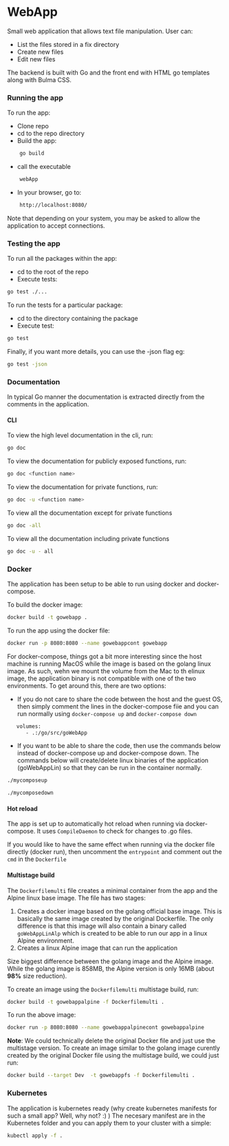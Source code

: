# WebApp

Small web application that allows text file manipulation. User can:

- List the files stored in a fix directory
- Create new files
- Edit new files

The backend is built with Go and the front end with HTML go templates along with Bulma CSS.

### Running the app

To run the app:

- Clone repo
- cd to the repo directory
- Build the app:
```bash
    go build
```
- call the executable
```bash
    webApp
```
- In your browser, go to:
```bash
    http://localhost:8080/
```
Note that depending on your system, you may be asked to allow the application to accept connections.

### Testing the app

To run all the packages within the app:

- cd to the root of the repo
- Execute tests:
```bash
go test ./...
```

To run the tests for a particular package:
- cd to the directory containing the package
- Execute test:
```bash
go test
```

Finally, if you want more details, you can use the -json flag eg:
```bash
go test -json
``` 

### Documentation
In typical Go manner the documentation is extracted directly from the comments in the application.

#### CLI

To view the high level documentation in the cli, run:
```bash
go doc
```
To view the documentation for publicly exposed functions, run:
```bash
go doc <function name>
```
To view the documentation for private functions, run:
```bash
go doc -u <function name>
```
To view all the documentation except for private functions
```bash
go doc -all
```
To view all the documentation including private functions
```bash
go doc -u - all
```
### Docker

The application has been setup to be able to run using docker and docker-compose.

To build the docker image:
```bash
docker build -t gowebapp .
```

To run the app using the docker file:

```bash
docker run -p 8080:8080 --name gowebappcont gowebapp
```

For docker-compose, things got a bit more interesting since the host machine is running MacOS while the image is based on the golang linux image.
As such, wehn we mount the volume from the Mac to th elinux image, the application binary is not compatible with one of the two environments.
To get around this, there are two options:

- If you do not care to share the code between the host and the guest OS, then simply comment the lines in the docker-compose fiie and you can run normally using ```docker-compose up``` and ```docker-compose down```
```bash
   volumes:
      - .:/go/src/goWebApp
```

- If you want to be able to share the code, then use the commands below instead of docker-compose up and docker-compose down. The commands below will create/delete linux binaries of the application (goWebAppLin) so that they can be run in the container normally.
```bash
./mycomposeup
```
```bash
./mycomposedown
```

#### Hot reload

The app is set up to automatically hot reload when running via docker-compose. It uses ```CompileDaemon``` to check for changes to .go files.

If you would like to have the same effect when running via the docker file directly (docker run), then uncomment the ```entrypoint``` and comment out the ```cmd``` in the ```Dockerfile```

#### Multistage build

The ```Dockerfilemulti``` file creates a minimal container from the app and the Alpine linux base image. The file has two stages:

1. Creates a docker image based on the golang official base image. This is basically the same image created by the original Dockerfile. The only difference is that this image will also contain a binary called ```goWebAppLinAlp``` which is created to be able to run 
our app in a linux Alpine environment.
2. Creates a linux Alpine image that can run the application

Size biggest difference between the golang image and the Alpine image. While the golang image is 858MB, the Alpine version is only 16MB (about **98%** size reduction).

To create an image using the ```Dockerfilemulti```  multistage build, run:
```bash
docker build -t gowebappalpine -f Dockerfilemulti .      

```
To run the above image:
```bash
docker run -p 8080:8080 --name gowebappalpinecont gowebappalpine  
```
**Note**: We could technically delete the original Docker file and just use the multistage version. To create an image similar to the golang image curently created by the original Docker file using the multistage build, we could just run:
```bash
docker build --target Dev  -t gowebappfs -f Dockerfilemulti .
```

### Kubernetes

The application is kubernetes ready (why create kubernetes manifests for such a small app? Well, why not? :) )
The necesary manifest are in the Kubernetes folder and you can apply them to your cluster with a simple:

```bash
kubectl apply -f .
```
